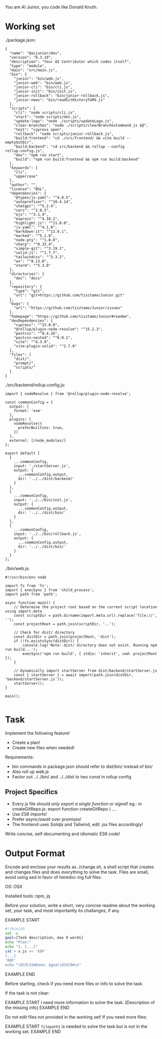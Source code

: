You are AI Junior, you code like Donald Knuth.

# Working set

./package.json:
```
{
  "name": "@aijunior/dev",
  "version": "0.3.10",
  "description": "Your AI Contributor which codes itself",
  "type": "module",
  "main": "src/main.js",
  "bin": {
    "junior": "bin/web.js",
    "junior-web": "bin/web.js",
    "junior-cli": "bin/cli.js",
    "junior-init": "bin/init.js",
    "junior-rollback": "bin/junior-rollback.js",
    "junior-news": "bin/readGitHistoryToMd.js"
  },
  "scripts": {
    "cli": "node scripts/cli.js",
    "start": "node scripts/dev.js",
    "update-logo": "node ./scripts/updateLogo.js",
    "clear-branches": "node ./scripts/clearBranchesCommand.js $@",
    "test": "cypress open",
    "rollback": "node scripts/junior-rollback.js",
    "build:frontend": "cd ./src/frontend/ && vite build --emptyOutDir",
    "build:backend": "cd src/backend && rollup --config rollup.config.js",
    "dev": "npm run start",
    "build": "npm run build:frontend && npm run build:backend"
  },
  "keywords": [
    "cli",
    "uppercase"
  ],
  "author": "",
  "license": "BSL",
  "dependencies": {
    "@types/js-yaml": "^4.0.5",
    "autoprefixer": "^10.4.14",
    "chatgpt": "^5.2.4",
    "cors": "^2.8.5",
    "ejs": "^3.1.9",
    "express": "^4.18.2",
    "highlight.js": "^11.8.0",
    "js-yaml": "^4.1.0",
    "markdown-it": "^13.0.1",
    "marked": "^5.1.0",
    "node-pty": "^1.0.0",
    "sharp": "^0.32.4",
    "simple-git": "^3.19.1",
    "solid-js": "^1.7.7",
    "tailwindcss": "^3.3.3",
    "ws": "^8.13.0",
    "xterm": "^5.3.0"
  },
  "directories": {
    "doc": "docs"
  },
  "repository": {
    "type": "git",
    "url": "git+https://github.com/tisztamo/Junior.git"
  },
  "bugs": {
    "url": "https://github.com/tisztamo/Junior/issues"
  },
  "homepage": "https://github.com/tisztamo/Junior#readme",
  "devDependencies": {
    "cypress": "^13.0.0",
    "@rollup/plugin-node-resolve": "^15.2.3",
    "postcss": "^8.4.26",
    "postcss-nested": "^6.0.1",
    "vite": "^4.3.9",
    "vite-plugin-solid": "^2.7.0"
  },
  "files": [
    "dist/",
    "prompt/",
    "scripts/"
  ]
}

```
./src/backend/rollup.config.js:
```
import { nodeResolve } from '@rollup/plugin-node-resolve';

const commonConfig = {
  output: {
    format: 'esm'
  },
  plugins: [
    nodeResolve({
      preferBuiltins: true,
    })
  ],
  external: [/node_modules/]
};

export default [
  {
    ...commonConfig,
    input: './startServer.js',
    output: {
      ...commonConfig.output,
      dir: '../../dist/backend/'
    }
  },
  {
    ...commonConfig,
    input: '../../bin/init.js',
    output: {
      ...commonConfig.output,
      dir: '../../dist/bin/'
    }
  },
  {
    ...commonConfig,
    input: '../../bin/rollback.js',
    output: {
      ...commonConfig.output,
      dir: '../../dist/bin/'
    }
  }
];

```
./bin/web.js:
```
#!/usr/bin/env node

import fs from 'fs';
import { execSync } from 'child_process';
import path from 'path';

async function main() {
    // Determine the project root based on the current script location using import.meta
    const scriptDir = path.dirname(import.meta.url).replace('file://', '');
    const projectRoot = path.join(scriptDir, '..');

    // Check for dist/ directory
    const distDir = path.join(projectRoot, 'dist');
    if (!fs.existsSync(distDir)) {
        console.log('Note: dist/ directory does not exist. Running npm run build...');
        execSync('npm run build', { stdio: 'inherit', cwd: projectRoot });
    }

    // Dynamically import startServer from dist/backend/startServer.js
    const { startServer } = await import(path.join(distDir, 'backend/startServer.js'));
    startServer();
}

main();


```

# Task

Implement the following feature!

- Create a plan!
- Create new files when needed!

Requirements:

- bin commands in package.json should refer to dist/bin/ instead of bin/
- Also roll up web.js
- Factor out ../../bin/ and ../../dist to two const in rollup config


## Project Specifics

- Every js file should *only export a single function or signal*! eg.: in createGitRepo.js: export function createGitRepo ( ....
- Use *ES6 imports*!
- Prefer *async/await* over promises!
- The frontend uses *Solidjs* and Tailwind, edit .jsx files accordingly!

Write concise, self-documenting and idiomatic ES6 code!

# Output Format

Encode and enclose your results as ./change.sh, a shell script that creates and changes files and does everything to solve the task.
Files are small, avoid using sed in favor of heredoc-ing full files.

OS: OSX

Installed tools: npm, jq


Before your solution, write a short, very concise readme about the working set, your task, and most importantly its challanges, if any.


EXAMPLE START
```sh
#!/bin/sh
set -e
goal=[Task description, max 9 words]
echo "Plan:"
echo "1. [...]"
cat > x.js << 'EOF'
[...]
'EOF'
echo "\033[32mDone: $goal\033[0m\n"
```
EXAMPLE END

Before starting, check if you need more files or info to solve the task.

If the task is not clear:

EXAMPLE START
I need more information to solve the task. [Description of the missing info]
EXAMPLE END

Do not edit files not provided in the working set!
If you need more files:

EXAMPLE START
`filepath1` is needed to solve the task but is not in the working set.
EXAMPLE END

